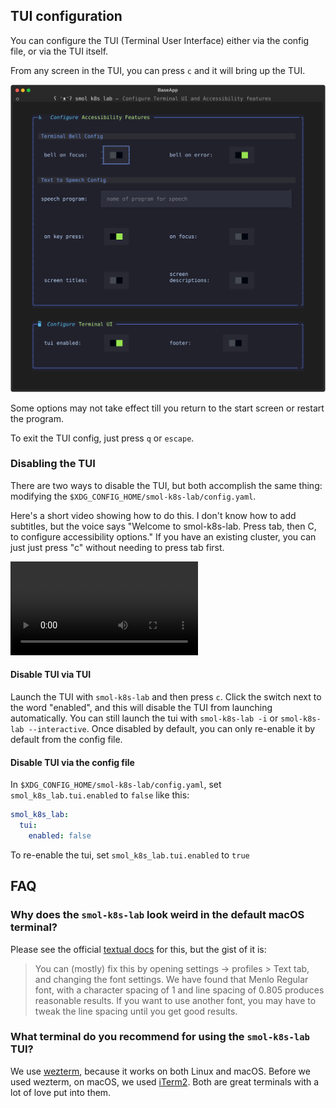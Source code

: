 ## TUI configuration

You can configure the TUI (Terminal User Interface) either via the config file, or via the TUI itself.

From any screen in the TUI, you can press `c` and it will bring up the TUI.

![terminal screenshot showing the smol-k8s-lab configure tui screen. There is one box with a blue border. The border title is "Configure Terminal UI" and the text at the top of the box says "These parameters are all related to the TUI itself." Below that there's a row of three switches labeled: enabled, footer, and k9s. Below that is an input row with for k9s command with pre-populated text that says applications.argoproj.io](../../assets/images/screenshots/tui_config_screen.svg)

Some options may not take effect till you return to the start screen or restart the program.

To exit the TUI config, just press `q` or `escape`.

### Disabling the TUI

There are two ways to disable the TUI, but both accomplish the same thing: modifying the `$XDG_CONFIG_HOME/smol-k8s-lab/config.yaml`.

Here's a short video showing how to do this. I don't know how to add subtitles, but the voice says "Welcome to smol-k8s-lab. Press tab, then C, to configure accessibility options." If you have an existing cluster, you can just just press "c" without needing to press tab first.

![type:video](../../assets/videos/how_to_disable_text_to_speech.mov)

#### Disable TUI via TUI

Launch the TUI with `smol-k8s-lab` and then press `c`. Click the switch next to the word "enabled", and this will disable the TUI from launching automatically. You can still launch the tui with `smol-k8s-lab -i` or `smol-k8s-lab --interactive`. Once disabled by default, you can only re-enable it by default from the config file.

#### Disable TUI via the config file

In `$XDG_CONFIG_HOME/smol-k8s-lab/config.yaml`, set `smol_k8s_lab.tui.enabled` to `false` like this:

```yaml
smol_k8s_lab:
  tui:
    enabled: false
```

To re-enable the tui, set `smol_k8s_lab.tui.enabled` to `true`

## FAQ

### Why does the `smol-k8s-lab` look weird in the default macOS terminal?

Please see the official [textual docs](https://textual.textualize.io/FAQ/#why-doesnt-textual-look-good-on-macos) for this, but the gist of it is:

> You can (mostly) fix this by opening settings -> profiles > Text tab, and changing the font settings. We have found that Menlo Regular font, with a character spacing of 1 and line spacing of 0.805 produces reasonable results. If you want to use another font, you may have to tweak the line spacing until you get good results.


### What terminal do you recommend for using the `smol-k8s-lab` TUI?

We use [wezterm](https://wezfurlong.org/wezterm/index.html), because it works on both Linux and macOS. Before we used wezterm, on macOS, we used [iTerm2](https://iterm2.com/). Both are great terminals with a lot of love put into them.
